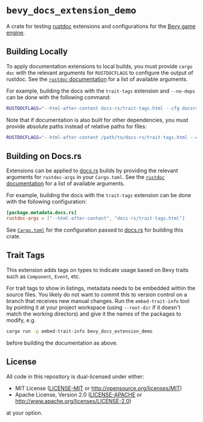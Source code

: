 # `bevy_docs_extension_demo`

A crate for testing [rustdoc] extensions and configurations for the [Bevy game engine].

## Building Locally

To apply documentation extensions to local builds, you must provide `cargo doc`
with the relevant arguments for `RUSTDOCFLAGS` to configure the output of rustdoc.
See the [`rustdoc` documentation] for a list of available arguments.

For example, building the docs with the `trait-tags` extension and `--no-deps` can be done
with the following command:

```bash
RUSTDOCFLAGS="--html-after-content docs-rs/trait-tags.html --cfg docsrs_dep" RUSTFLAGS="--cfg docsrs_dep" cargo doc --no-deps
```

Note that if documentation is also built for other dependencies,
you must provide absolute paths instead of relative paths for files:

```bash
RUSTDOCFLAGS="--html-after-content /path/to/docs-rs/trait-tags.html --cfg docsrs_dep" RUSTFLAGS="--cfg docsrs_dep" cargo doc
```

## Building on Docs.rs

Extensions can be applied to [docs.rs] builds by providing the relevant arguments
for `rustdoc-args` in your `Cargo.toml`. See the [`rustdoc` documentation]
for a list of available arguments.

For example, building the docs with the `trait-tags` extension can be done
with the following configuration:

```toml
[package.metadata.docs.rs]
rustdoc-args = ["--html-after-content", "docs-rs/trait-tags.html"]
```

See [`Cargo.toml`](./Cargo.toml) for the configuration passed to [docs.rs] for building this crate.

[docs.rs]: https://docs.rs
[rustdoc]: https://doc.rust-lang.org/rustdoc/what-is-rustdoc.html
[`rustdoc` documentation]: https://doc.rust-lang.org/rustdoc/command-line-arguments.html
[Bevy game engine]: https://bevyengine.org

## Trait Tags

This extension adds tags on types to indicate usage based on Bevy traits such as `Component`, `Event`, etc.

For trait tags to show in listings, metadata needs to be embedded within the source files. You likely do not want to commit this to version control on a branch that receives new manual changes.
Run the `embed-trait-info` tool by pointing it at your project workspace (using `--root-dir` if it doesn't match the working directors) and give it the names of the packages to modify, e.g.

```bash
cargo run -p embed-trait-info bevy_docs_extension_demo
```

before building the documentation as above.

## License

All code in this repository is dual-licensed under either:

- MIT License ([LICENSE-MIT](/LICENSE-MIT) or <http://opensource.org/licenses/MIT>)
- Apache License, Version 2.0 ([LICENSE-APACHE](/LICENSE-APACHE) or <http://www.apache.org/licenses/LICENSE-2.0>)

at your option.
